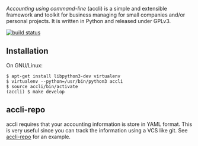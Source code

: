 _Accounting using command-line_ (accli) is a simple and extensible
framework and toolkit for business managing for small companies and/or
personal projects. It is written in Python and released under GPLv3.

[![build status](https://gitlab.com/cleto/accli/badges/master/build.svg)](https://gitlab.com/cleto/accli/commits/master)

## Installation

On GNU/Linux:

```
$ apt-get install libpython3-dev virtualenv
$ virtualenv --python=/usr/bin/python3 accli
$ source accli/bin/activate
(accli) $ make develop
```

## accli-repo

accli requires that your accounting information is store in YAML
format. This is very useful since you can track the information using
a VCS like git. See [accli-repo](https://gitlab.com/cleto/accli-repo)
for an example.
